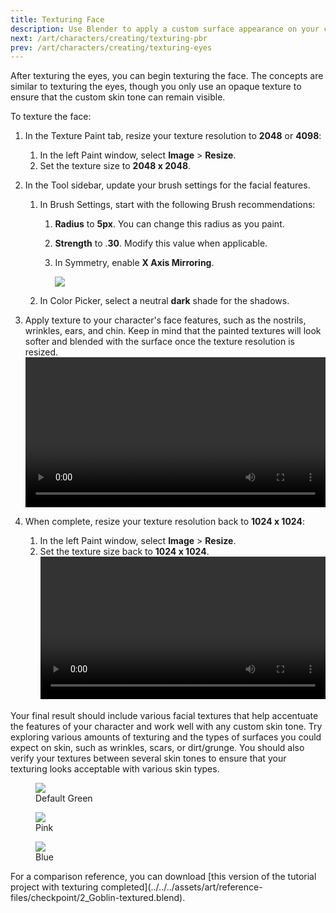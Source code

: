 ```yaml
---
title: Texturing Face
description: Use Blender to apply a custom surface appearance on your character's face.
next: /art/characters/creating/texturing-pbr
prev: /art/characters/creating/texturing-eyes
---
```


After texturing the eyes, you can begin texturing the face. The concepts are similar to texturing the eyes, though you only use an opaque texture to ensure that the custom skin tone can remain visible.

To texture the face:

1. In the Texture Paint tab, resize your texture resolution to **2048** or **4098**:
   1. In the left Paint window, select **Image** > **Resize**.
   2. Set the texture size to **2048 x 2048**.
2. In the Tool sidebar, update your brush settings for the facial features.

   1. In Brush Settings, start with the following Brush recommendations:

      1. **Radius** to **5px**. You can change this radius as you paint.
      2. **Strength** to .**30**. Modify this value when applicable.
      3. In Symmetry, enable **X Axis Mirroring**.

         <img src="../../../assets/art/avatar/basic-creation/Texture-Symmetry-Tool-Setting.png" />

   2. In Color Picker, select a neutral **dark** shade for the shadows.

3. Apply texture to your character's face features, such as the nostrils, wrinkles, ears, and chin. Keep in mind that the painted textures will look softer and blended with the surface once the texture resolution is resized.
   <video controls src="../../../assets/art/avatar/basic-creation/Texturing_10.mp4" width="100%"></video>

4. When complete, resize your texture resolution back to **1024 x 1024**:
   1. In the left Paint window, select **Image** > **Resize**.
   2. Set the texture size back to **1024 x 1024**.
      <video controls src="../../../assets/art/avatar/basic-creation/Texturing_11.mp4" width="100%"></video>

Your final result should include various facial textures that help accentuate the features of your character and work well with any custom skin tone. Try exploring various amounts of texturing and the types of surfaces you could expect on skin, such as wrinkles, scars, or dirt/grunge. You should also verify your textures between several skin tones to ensure that your texturing looks acceptable with various skin types.

<GridContainer numColumns="3">
  <figure><img src="../../../assets/art/avatar/basic-creation/Post-Texturing-A.png" />  <figcaption>Default Green</figcaption></figure>

  <figure><img src="../../../assets/art/avatar/basic-creation/Post-Texturing-B.png" /><figcaption>Pink</figcaption></figure>

<figure><img src="../../../assets/art/avatar/basic-creation/Post-Texturing-C.png" /><figcaption>Blue</figcaption></figure>

</GridContainer>

<Alert severity = 'success'>
For a comparison reference, you can download [this version of the tutorial project with texturing completed](../../../assets/art/reference-files/checkpoint/2_Goblin-textured.blend).
</Alert>
